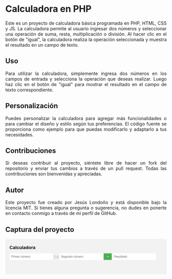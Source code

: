 # Calculadora en PHP

<div align="justify">

Este es un proyecto de calculadora básica programada en PHP, HTML, CSS y JS. La calculadora permite al usuario ingresar dos números y seleccionar una operación de suma, resta, multiplicación o división. Al hacer clic en el botón de "igual", la calculadora realiza la operación seleccionada y muestra el resultado en un campo de texto.

## Uso

Para utilizar la calculadora, simplemente ingresa dos números en los campos de entrada y selecciona la operación que deseas realizar. Luego haz clic en el botón de "igual" para mostrar el resultado en el campo de texto correspondiente.

## Personalización

Puedes personalizar la calculadora para agregar más funcionalidades o para cambiar el diseño y estilo según tus preferencias. El código fuente se proporciona como ejemplo para que puedas modificarlo y adaptarlo a tus necesidades.

## Contribuciones

Si deseas contribuir al proyecto, siéntete libre de hacer un fork del repositorio y enviar tus cambios a través de un pull request. Todas las contribuciones son bienvenidas y apreciadas.

## Autor

Este proyecto fue creado por Jesús Londoño y está disponible bajo la licencia MIT. Si tienes alguna pregunta o sugerencia, no dudes en ponerte en contacto conmigo a través de mi perfil de GitHub.

## Captura del proyecto

![Captura del proyecto](SS.png)

</div>
